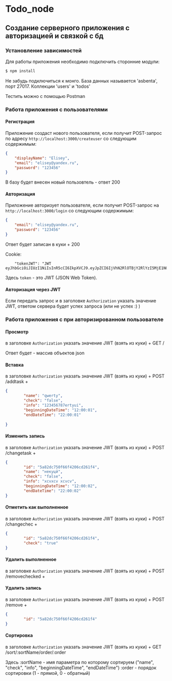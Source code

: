 # Todo_node
## Создание серверного приложения с авторизацией и связкой с бд
### Установление зависимостей
Для работы приложения необходимо подключить сторонние модули:
```bash
$ npm install
```
Не забудь подключиться к монго. База данных называется 'asbenta', порт 27017. Коллекции 'users' и 'todos'

Тестить можно с помощью Postman



### Работа приложения с пользователями
#### Регистрация
Приложение создаст нового пользователя, если получит POST-запрос по адресу `http://localhost:3000/createuser` со следующим содержимым:
```json
{
	"displayName": "Elisey",
	"email": "elisey@yandex.ru",
	"password": "123456"
}
```
В базу будет внесен новый пользовтель - ответ 200
#### Авторизация
Приложение авторизует пользователя, если получит POST-запрос на `http://localhost:3000/login` со следующим содержимым:
```json
{
	"email": "elisey@yandex.ru",
	"password": "123456"
}
```
Ответ будет записан в куки + 200

Cookie:
```
    "tokenJWT": "JWT eyJhbGciOiJIUzI1NiIsInR5cCI6IkpXVCJ9.eyJpZCI6IjVhN2RlOTBjY2RlYzI5MjE1NGM3ODM5ZiIsImRpc3BsYXlOYW1lIjoiRWxpc2V5IiwiZW1haWwiOiJzZWxpc2VqQHlhbmRleC5ydSIsImlhdCI6MTUxODIwODM0MH0.4aGqIVc07IexV1nUAjEQwMa_Vw86CrrtXUf5bTQDSM8"
```
Здесь `token` - это JWT (JSON Web Token).
#### Авторизация через JWT
Если передать запрос и в заголовке `Authorization` указать значение JWT, ответом сервера будет успех запроса (или не успех :) )



### Работа приложения с при авторизированном пользователе

#### Просмотр

в заголовке `Authorization` указать значение JWT (взять из куки) + GET /

Ответ будет - массив объектов json

#### Вставка

в заголовке `Authorization` указать значение JWT (взять из куки) + POST /addtask +

```json
{
        "name": "qwerty",
        "check": "false",
        "info": "123456787ertyui",
        "beginningDateTime": "12:00:01",
        "endDateTime": "22:00:01"
	
}
```

#### Изменить запись

в заголовке `Authorization` указать значение JWT (взять из куки) + POST /changetask +

```json
{
        "id": "5a82dc750f66f4206cd261f4",
		"name": "некуцй",
        "check": "false",
        "info": "xcvxcv xcvcv",
        "beginningDateTime": "12:00:02",
        "endDateTime": "22:00:02"
}
```


#### Отметить как выполненное

в заголовке `Authorization` указать значение JWT (взять из куки) + POST /changechec +

```json
{
        "id": "5a82dc750f66f4206cd261f4",
        "check": "true"
}
```

#### Удалить выполненное

в заголовке `Authorization` указать значение JWT (взять из куки) + POST /removechecked +

#### Удалить запись

в заголовке `Authorization` указать значение JWT (взять из куки) + POST /remove +

```json
{
        "id": "5a82dc750f66f4206cd261f4"
}
```

#### Сортировка

в заголовке `Authorization` указать значение JWT (взять из куки) + GET /sort/:sortName/order/:order 

Здесь :sortName - имя параметра по которому сортируем ("name", "check", "info", "beginningDateTime", "endDateTime")
	  :order - порядок сортировки (1 - прямой, 0 - обратный)
 
